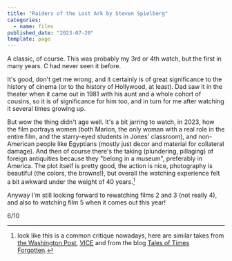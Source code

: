 ```yaml
---
title: "Raiders of the Lost Ark by Steven Spielberg"
categories:
  - name: films
published_date: "2023-07-20"
template: page
---
```


A classic, of course. This was probably my 3rd or 4th watch, but the first in many years. C had never seen it before.

It's good, don't get me wrong, and it certainly is of great significance to the history of cinema (or to the history of Hollywood, at least). Dad saw it in the theater when it came out in 1981 with his aunt and a whole cohort of cousins, so it is of significance for him too, and in turn for me after watching it several times growing up.

But wow the thing didn't age well. It's a bit jarring to watch, in 2023, how the film portrays women (both Marion, the only woman with a real role in the entire film, and the starry-eyed students in Jones' classroom), and non-American people like Egyptians (mostly just decor and material for collateral damage). And then of course there's the taking (plundering, pillaging) of foreign antiquities because they "belong in a museum", preferably in America. The plot itself is pretty good, the action is nice, photography is beautiful (the colors, the browns!), but overall the watching experience felt a bit awkward under the weight of 40 years.[^1]

Anyway I'm still looking forward to rewatching films 2 and 3 (not really 4), and also to watching film 5 when it comes out this year!

6/10

[^1]: look like this is a common critique nowadays, here are similar takes from [the Washington Post](https://www.washingtonpost.com/news/made-by-history/wp/2017/12/11/indiana-jones-and-the-big-lie/), [VICE](https://www.vice.com/en/article/j5wnay/indiana-jones-has-aged-terribly) and from the blog [Tales of Times Forgotten](https://talesoftimesforgotten.com/2020/12/04/indiana-jones-is-actually-a-villain/).
